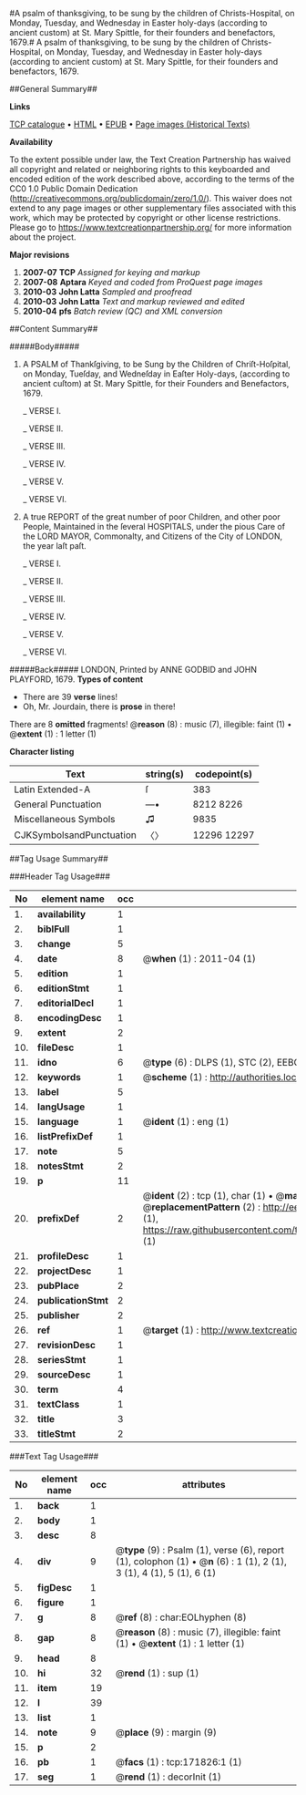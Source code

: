 #A psalm of thanksgiving, to be sung by the children of Christs-Hospital, on Monday, Tuesday, and Wednesday in Easter holy-days (according to ancient custom) at St. Mary Spittle, for their founders and benefactors, 1679.#
A psalm of thanksgiving, to be sung by the children of Christs-Hospital, on Monday, Tuesday, and Wednesday in Easter holy-days (according to ancient custom) at St. Mary Spittle, for their founders and benefactors, 1679.

##General Summary##

**Links**

[TCP catalogue](http://www.ota.ox.ac.uk/tcp/)  • 
[HTML](http://tei.it.ox.ac.uk/tcp/Texts-HTML/free/A91/A91328.html)  • 
[EPUB](http://tei.it.ox.ac.uk/tcp/Texts-EPUB/free/A91/A91328.epub) • 
[Page images (Historical Texts)](https://historicaltexts.jisc.ac.uk/eebo-45534408e)

**Availability**

To the extent possible under law, the Text Creation Partnership has waived all copyright and related or neighboring rights to this keyboarded and encoded edition of the work described above, according to the terms of the CC0 1.0 Public Domain Dedication (http://creativecommons.org/publicdomain/zero/1.0/). This waiver does not extend to any page images or other supplementary files associated with this work, which may be protected by copyright or other license restrictions. Please go to https://www.textcreationpartnership.org/ for more information about the project.

**Major revisions**

1. __2007-07__ __TCP__ *Assigned for keying and markup*
1. __2007-08__ __Aptara__ *Keyed and coded from ProQuest page images*
1. __2010-03__ __John Latta__ *Sampled and proofread*
1. __2010-03__ __John Latta__ *Text and markup reviewed and edited*
1. __2010-04__ __pfs__ *Batch review (QC) and XML conversion*

##Content Summary##

#####Body#####

1. A PSALM of Thankſgiving, to be Sung by the Children of Chriſt-Hoſpital, on Monday, Tueſday, and
Wedneſday in Eaſter Holy-days, (according to ancient cuſtom) at St. Mary Spittle, for their Founders and Benefactors, 1679.

    _ VERSE I.

    _ VERSE II.

    _ VERSE III.

    _ VERSE IV.

    _ VERSE V.

    _ VERSE VI.

1. A true REPORT of the great number of poor Children, and other poor People, Maintained in the ſeveral HOSPITALS,
under the pious Care of the LORD MAYOR, Commonalty, and Citizens of the City of LONDON, the year laſt paſt.

    _ VERSE I.

    _ VERSE II.

    _ VERSE III.

    _ VERSE IV.

    _ VERSE V.

    _ VERSE VI.

#####Back#####
LONDON, Printed by ANNE GODBID and JOHN PLAYFORD, 1679.
**Types of content**

  * There are 39 **verse** lines!
  * Oh, Mr. Jourdain, there is **prose** in there!

There are 8 **omitted** fragments! 
 @__reason__ (8) : music (7), illegible: faint (1)  •  @__extent__ (1) : 1 letter (1)

**Character listing**


|Text|string(s)|codepoint(s)|
|---|---|---|
|Latin Extended-A|ſ|383|
|General Punctuation|—•|8212 8226|
|Miscellaneous Symbols|♫|9835|
|CJKSymbolsandPunctuation|〈〉|12296 12297|

##Tag Usage Summary##

###Header Tag Usage###

|No|element name|occ|attributes|
|---|---|---|---|
|1.|__availability__|1||
|2.|__biblFull__|1||
|3.|__change__|5||
|4.|__date__|8| @__when__ (1) : 2011-04 (1)|
|5.|__edition__|1||
|6.|__editionStmt__|1||
|7.|__editorialDecl__|1||
|8.|__encodingDesc__|1||
|9.|__extent__|2||
|10.|__fileDesc__|1||
|11.|__idno__|6| @__type__ (6) : DLPS (1), STC (2), EEBO-CITATION (1), OCLC (1), VID (1)|
|12.|__keywords__|1| @__scheme__ (1) : http://authorities.loc.gov/ (1)|
|13.|__label__|5||
|14.|__langUsage__|1||
|15.|__language__|1| @__ident__ (1) : eng (1)|
|16.|__listPrefixDef__|1||
|17.|__note__|5||
|18.|__notesStmt__|2||
|19.|__p__|11||
|20.|__prefixDef__|2| @__ident__ (2) : tcp (1), char (1)  •  @__matchPattern__ (2) : ([0-9\-]+):([0-9IVX]+) (1), (.+) (1)  •  @__replacementPattern__ (2) : http://eebo.chadwyck.com/downloadtiff?vid=$1&page=$2 (1), https://raw.githubusercontent.com/textcreationpartnership/Texts/master/tcpchars.xml#$1 (1)|
|21.|__profileDesc__|1||
|22.|__projectDesc__|1||
|23.|__pubPlace__|2||
|24.|__publicationStmt__|2||
|25.|__publisher__|2||
|26.|__ref__|1| @__target__ (1) : http://www.textcreationpartnership.org/docs/. (1)|
|27.|__revisionDesc__|1||
|28.|__seriesStmt__|1||
|29.|__sourceDesc__|1||
|30.|__term__|4||
|31.|__textClass__|1||
|32.|__title__|3||
|33.|__titleStmt__|2||


###Text Tag Usage###

|No|element name|occ|attributes|
|---|---|---|---|
|1.|__back__|1||
|2.|__body__|1||
|3.|__desc__|8||
|4.|__div__|9| @__type__ (9) : Psalm (1), verse (6), report (1), colophon (1)  •  @__n__ (6) : 1 (1), 2 (1), 3 (1), 4 (1), 5 (1), 6 (1)|
|5.|__figDesc__|1||
|6.|__figure__|1||
|7.|__g__|8| @__ref__ (8) : char:EOLhyphen (8)|
|8.|__gap__|8| @__reason__ (8) : music (7), illegible: faint (1)  •  @__extent__ (1) : 1 letter (1)|
|9.|__head__|8||
|10.|__hi__|32| @__rend__ (1) : sup (1)|
|11.|__item__|19||
|12.|__l__|39||
|13.|__list__|1||
|14.|__note__|9| @__place__ (9) : margin (9)|
|15.|__p__|2||
|16.|__pb__|1| @__facs__ (1) : tcp:171826:1 (1)|
|17.|__seg__|1| @__rend__ (1) : decorInit (1)|
